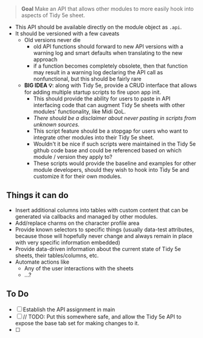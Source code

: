 > **Goal**
> Make an API that allows other modules to more easily hook into aspects of Tidy 5e sheet.

- This API should be available directly on the module object as `.api`.
- It should be versioned with a few caveats
  - Old versions never die
    - old API functions should forward to new API versions with a warning log and smart defaults when translating to the new approach
    - if a function becomes completely obsolete, then that function may result in a warning log declaring the API call as nonfunctional, but this should be fairly rare
  - **BIG IDEA 💡**: along with Tidy 5e, provide a CRUD interface that allows for adding multiple startup scripts to fire upon app init. 
    - This should provide the ability for users to paste in API interfacing code that can augment Tidy 5e sheets with other modules' functionality, like Midi QoL.
    - *There should be a disclaimer about never pasting in scripts from unknown sources.*
    - This script feature should be a stopgap for users who want to integrate other modules into their Tidy 5e sheet.
    - Wouldn't it be nice if such scripts were maintained in the Tidy 5e github code base and could be referenced based on which module / version they apply to?
    - These scripts would provide the baseline and examples for other module developers, should they wish to hook into Tidy 5e and customize it for their own modules.


## Things it can do

- Insert additional columns into tables with custom content that can be generated via callbacks and managed by other modules.
- Add/replace charms on the character profile area
- Provide known selectors to specific things (usually data-test attributes, because those will hopefully never change and always remain in place with very specific information embedded)
- Provide data-driven information about the current state of Tidy 5e sheets, their tables/columns, etc.
- Automate actions like
  - Any of the user interactions with the sheets
  - ...?


## To Do

- [ ] Establish the API assignment in main
- [ ] // TODO: Put this somewhere safe, and allow the Tidy 5e API to expose the base tab set for making changes to it.
- [ ] 